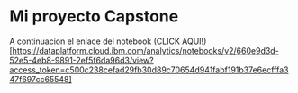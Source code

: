 # Mi proyecto Capstone
A continuacion el enlace del notebook
(CLICK AQUI!)[https://dataplatform.cloud.ibm.com/analytics/notebooks/v2/660e9d3d-52e5-4eb8-9891-2ef5f6da96d3/view?access_token=c500c238cefad29fb30d89c70654d941fabf191b37e6ecfffa347f697cc65548]
